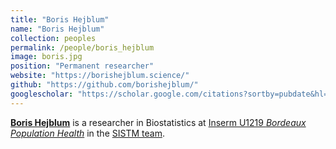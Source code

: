 ```yaml
---
title: "Boris Hejblum"
name: "Boris Hejblum"
collection: peoples
permalink: /people/boris_hejblum
image: boris.jpg
position: "Permanent researcher"
website: "https://borishejblum.science/"
github: "https://github.com/borishejblum/"
googlescholar: "https://scholar.google.com/citations?sortby=pubdate&hl=en&user=xU72YmYAAAAJ&view_op=list_works/"
---
```


**[Boris Hejblum](https://borishejblum.science/)** is a researcher in Biostatistics at [Inserm U1219 *Bordeaux Population Health*](https://www.bordeaux-population-health.center/) in the [SISTM team](https://www.bordeaux-population-health.center/the-teams/sistm/).
